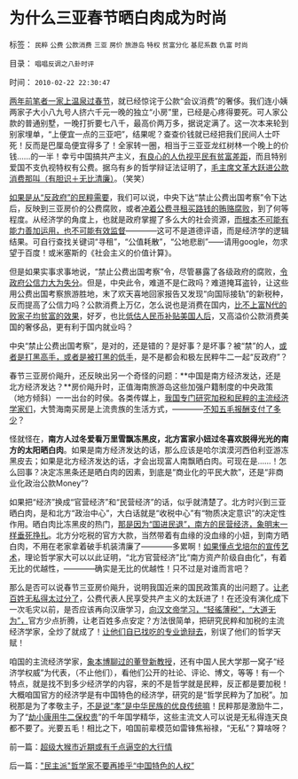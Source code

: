 # 为什么三亚春节晒白肉成为时尚

标签： `民粹` `公费` `公款消费` `三亚` `房价` `旅游岛` `特权` `贫富分化` `基尼系数` `仇富` `时尚` 

目录： `唱唱反调之八卦时评`

时间： `2010-02-22 22:30:47`

[两年前笔者一家上温泉过春节](../../../2009/8/26/大部分实务公务员薪水并不高.md)，就已经惊诧于公款“会议消费”的奢侈。我们连小姨两家子大小八九号人挤六千元一晚的独立“小房”里，已经是心疼得要死。可人家公款的普通别墅，一晚打折要七八千，最高价两万多，据说定满了。这一次本来轮到别家埋单，“上便宜一点的三亚吧”，结果呢？查查价钱就已经把我们民间人士吓死！反而是巴厘岛便宜得多了！全家转一圈，相当于三亚亚龙红树林一个晚上的价钱……的一半！幸亏中国搞共产主义，[有良心的人仇视平民有贫富差距](../../../2009/8/2/行政监管无法减少腐败，无法控制特权最大化定律.md)，而且特别爱国不支仇视特权有公费。据乌有乡的哲学辩证法证明了，[毛主席文革大跃进公款消费那叫（有胆识＋无比清廉）](../../../2009/7/3/看看毛主席是怎样发动文革反腐的.md)。（笑笑）

[如果是从“反政府”的民粹需要](../../../2009/9/26/社会进步从“有私”做起.md)，我们可以说，中央下达“禁止公费出国考察”令下达后，反映到三亚房价的公费腐败，或者[冲着公费寻租买路钱的贿赂腐败](../../../2009/8/14/计划经济的划拨是寻租腐败之源.md)，到了何等程度。从经济学的角度上，也就是政府掌握了多么大的社会资源，[而根本不可能有能力善加运用，也不可能有效监督](../../../2009/5/25/行政效益剪刀差和保守主义：公权分立牵制不能减少腐败.md)————这可不是道德评语，而是经济学的逻辑结果。可自行查找关键词“寻租”，“公值耗散”，“公地悲剧”——请用google，勿求望于百度！或米塞斯的《社会主义的价值计算》。

但是如果实事求事地说，“禁止公费出国考察”令，尽管暴露了各级政府的腐败，[令政府公信力大为失分](../../../2009/9/8/促进民族团结.md)。但是，中央此令，难道不是仁政吗？难道掩耳盗铃，让这些用公费出国考察旅游胜地，末了欢天喜地回家报告又发现“向国际接轨”的新税种，反而提高了公信力吗？公款消费上万亿，怎么说也是消费在国内，[比不上富N代的败家子均贫富的效果](../../../2010/1/28/让富N代败家子造福全人类的价值观.md)，好歹，也比[低估人民币补贴美国人后](../../../2007/11/29/弱国自卑心理造成低估人民币廉价出口的历史性惨剧.md)，又高溢价公款消费美国的奢侈品，更有利于国内就业吗？

中央“禁止公费出国考察”，是对的，还是错的？是好事？是坏事？被“禁”的人，[或者是打黑高手，或者是被打黑的低手](../../../2010/2/10/李庄玉娇的政治觉悟和欧元区破产游戏和经济危机.md)，是不是都会和极左民粹牛二一起“反政府”？

春节三亚房价飚升，还反映出另一个奇怪的问题：**中国是南方经济发达，还是北方经济发达？**房价飚升时，正值海南旅游岛这些加强户籍制度的中央政策（地方倾斜）一一出台的时侯。各类传媒上，[我国专门研究加税和民粹的主流经济学家们](../../../2009/10/17/主流经济学家的选择性阉割.md)，大赞海南买房是上流贵族的生活方式，————[不知五毛报酬支付了多少](../../../2009/11/24/牛二的学术价值和效率分析.md)？

怪就怪在，**南方人过冬爱看万里雪飘冻黑皮，北方富家小妞过冬喜欢脱得光光的南方的太阳晒白肉**。如果是南方经济发达的话，那么应该是哈尔滨漠河西伯利亚游冻黑皮去；如果是北方经济发达的话，才会出现富人南飘晒白肉。可现在是……！怎么回事？决定冻黑条还是晒白肉的因素，到底是“商业化的平民大款”，还是“非商业化政治公款Money”?

如果把“经济”换成“官营经济”和“民营经济”的话，似乎就清楚了。北方时兴到三亚晒白肉，是和北方“政治中心”，大白话就是“收税中心”有“物质决定意识”的决定性作用。晒白肉比冻黑皮的热门，[那是因为“国进民退”，南方的民营经济，象明末一样垂死挣扎](../../../2009/12/17/崇祯皇帝获报“国进民退”.md)。北方分吃税的官方大款，当然带着有血缘的没血缘的小妞，到南方晒白肉，不用在老家拿着破手机装清廉了————多累啊！[如果懂点戈培尔的宣传艺术](../../../2009/6/21/舆论诱导推广科学的发展观.md)，理论哲学家大可以以此证明，“北方官营经济”比“南方资产阶级自由化”，有着无比的优越性，————确实是无比的优越性！只不过是对谁而言吧？

那么是否可以说春节三亚房价飚升，说明我国近来的国民政策真的出问题了。[让老百姓无私得太过分了](../../../2009/12/5/无私的社会是不能反腐败的.md)，公费代表人民享受共产主义的太跃进了！在还没有演化成下一次毛灾以前，是否应该再向汉唐学习，[向汉文帝学习，“轻徭薄税”，“大道无为”，](../../../2010/2/5/人类社会单元“大与小”上下限规模经济.md)官方少点折腾，让老百姓多点安定？方法很简单，把研究民粹和加税的主流经济学家，全炒了就成了！[让他们自已找吃的专业诡辩去](../../../2009/3/28/大学无书：难道诡辩忽悠是传统政治经济学的理论支柱.md)，别误了他们的哲学天赋！

咱国的主流经济学家，[象本博聊过的董登新教授](../../../2009/12/10/专家教授嫌中国税收太轻，“向国际接轨”.md)，还有中国人民大学那一窝子“经济学权威”为代表，（不止他们），看他们公开的社论、评论、博文，等等！有一个特点，就是找不到多少经济学的内容，来的不是哲学就是民粹，反正都是要加税！大概咱国官方的经济学是有中国特色的经济学，研究的是“哲学民粹为了加税”。加税那是为了孝敬主子，[不是说“孝”是中华民族的优良传统嘛](../../../2009/11/3/中国和古罗马的“孝道德”考究.md)！民粹那是激励牛二，为了“[劫小康用牛二保权贵](../../../2009/10/13/两千年社稷延寿之九字真言.md)”的千年国学精华，这些主流文人可以说是无私得连天良都不要了。光要五毛！相比之下，咱国前辈模范如雷锋焦裕禄，“无私”？算啥呀？



前一篇：[超级大猴市近期或有千点逼空的大行情](../../../2010/2/22/超级大猴市近期或有千点逼空的大行情.md)

后一篇：[&quot;民主派&quot;哲学家不要再掺乎“中国特色的人权”](../../../2010/2/22/民主派哲学家不要再掺乎“中国特色的人权”.md)